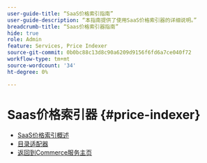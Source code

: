 ```yaml
---
user-guide-title: “SaaS价格索引指南”
user-guide-description: “本指南提供了使用SaaS价格索引器的详细说明。”
breadcrumb-title: “Saas价格索引器指南”
hide: true
role: Admin
feature: Services, Price Indexer
source-git-commit: 0b0bc88c13d8c90a6209d9156f6fd6a7ce040f72
workflow-type: tm+mt
source-wordcount: '34'
ht-degree: 0%

---
```


# Saas价格索引器 {#price-indexer}

- [SaaS价格索引概述](price-indexing.md)
- [目录适配器](catalog-adapter.md)
- [返回到Commerce服务主页](https://experienceleague.adobe.com/docs/commerce-merchant-services/user-guides/home.html)


